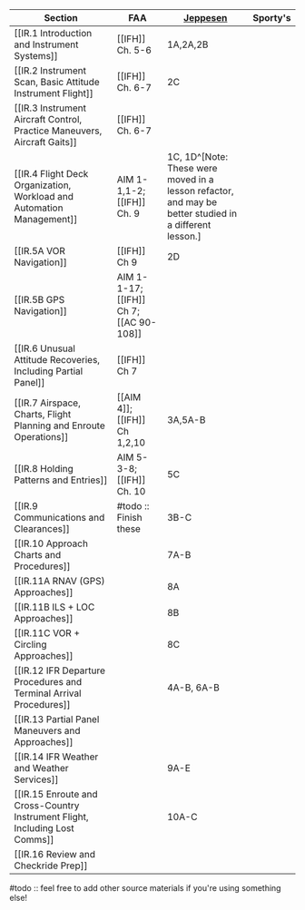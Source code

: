 | Section                                                                     | FAA                                     | [Jeppesen](https://shop.jeppesen.com/All-Products/Training/Training-Type/E-Books/Instrument-Commercial-E-book/p/10277281) | Sporty's |
| --------------------------------------------------------------------------- | --------------------------------------- | ------------------------------------------------------------------------------------------------------------------------- | -------- |
| [[IR.1 Introduction and Instrument Systems]]                                | [[IFH]] Ch. 5-6                         | 1A,2A,2B                                                                                                                  |          |
| [[IR.2 Instrument Scan, Basic Attitude Instrument Flight]]                  | [[IFH]] Ch. 6-7                         | 2C                                                                                                                        |          |
| [[IR.3 Instrument Aircraft Control, Practice Maneuvers, Aircraft Gaits]]    | [[IFH]] Ch. 6-7                         |                                                                                                                           |          |
| [[IR.4 Flight Deck Organization, Workload and Automation Management]]       | AIM 1-1,1-2; [[IFH]] Ch. 9              | 1C, 1D^[Note: These were moved in a lesson refactor, and may be better studied in a different lesson.]                    |          |
| [[IR.5A VOR Navigation]]                                                    | [[IFH]] Ch 9                            | 2D                                                                                                                        |          |
| [[IR.5B GPS Navigation]]                                                    | AIM 1-1-17; [[IFH]] Ch 7; [[AC 90-108]] |                                                                                                                           |          |
| [[IR.6 Unusual Attitude Recoveries, Including Partial Panel]]               | [[IFH]] Ch 7                            |                                                                                                                           |          |
| [[IR.7 Airspace, Charts, Flight Planning and Enroute Operations]]           | [[AIM 4]]; [[IFH]] Ch 1,2,10            | 3A,5A-B                                                                                                                   |          |
| [[IR.8 Holding Patterns and Entries]]                                       | AIM 5-3-8; [[IFH]] Ch. 10               | 5C                                                                                                                        |          |
| [[IR.9 Communications and Clearances]]                                      | #todo :: Finish these                   | 3B-C                                                                                                                      |          |
| [[IR.10 Approach Charts and Procedures]]                                    |                                         | 7A-B                                                                                                                      |          |
| [[IR.11A RNAV (GPS) Approaches]]                                            |                                         | 8A                                                                                                                        |          |
| [[IR.11B ILS + LOC Approaches]]                                             |                                         | 8B                                                                                                                        |          |
| [[IR.11C VOR + Circling Approaches]]                                        |                                         | 8C                                                                                                                        |          |
| [[IR.12 IFR Departure Procedures and Terminal Arrival Procedures]]          |                                         | 4A-B, 6A-B                                                                                                                |          |
| [[IR.13 Partial Panel Maneuvers and Approaches]]                            |                                         |                                                                                                                           |          |
| [[IR.14 IFR Weather and Weather Services]]                                  |                                         | 9A-E                                                                                                                      |          |
| [[IR.15 Enroute and Cross-Country Instrument Flight, Including Lost Comms]] |                                         | 10A-C                                                                                                                     |          |
| [[IR.16 Review and Checkride Prep]]                                         |                                         |                                                                                                                           |          |

#todo :: feel free to add other source materials if you're using something else!